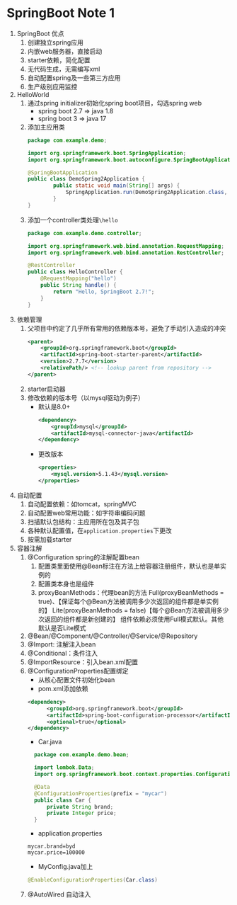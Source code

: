 # SpringBoot Note 1

1. SpringBoot 优点
    1. 创建独立spring应用
    2. 内嵌web服务器，直接启动
    3. starter依赖，简化配置
    4. 无代码生成，无需编写xml
    5. 自动配置spring及一些第三方应用
    6. 生产级别应用监控
2. HelloWorld
    1. 通过spring initializer初始化spring boot项目，勾选spring web
        * spring boot 2.7 => java 1.8
        * spring boot 3 => java 17
    2. 添加主应用类  
        ```java
        package com.example.demo;

        import org.springframework.boot.SpringApplication;
        import org.springframework.boot.autoconfigure.SpringBootApplication;
        
        @SpringBootApplication
        public class DemoSpring2Application {
                public static void main(String[] args) {
                    SpringApplication.run(DemoSpring2Application.class, args);
                }
        }
        ```
    3. 添加一个controller类处理`\hello`
        ```java
        package com.example.demo.controller;

        import org.springframework.web.bind.annotation.RequestMapping;
        import org.springframework.web.bind.annotation.RestController;

        @RestController
        public class HelloController {
            @RequestMapping("hello")
            public String handle() {
                return "Hello, SpringBoot 2.7!";
            }
        }
        ```  
3. 依赖管理
   1. 父项目中约定了几乎所有常用的依赖版本号，避免了手动引入造成的冲突
        ```xml
        <parent>
            <groupId>org.springframework.boot</groupId>
            <artifactId>spring-boot-starter-parent</artifactId>
            <version>2.7.7</version>
            <relativePath/> <!-- lookup parent from repository -->
        </parent>
        ```
   2. starter启动器
   3. 修改依赖的版本号（以mysql驱动为例子）
      * 默认是8.0+ 
        ```xml
        <dependency>
            <groupId>mysql</groupId>
            <artifactId>mysql-connector-java</artifactId>
        </dependency>
        ```
      * 更改版本
        ```xml
        <properties>
            <mysql.version>5.1.43</mysql.version>
        </properties>
        ```
4. 自动配置
   1. 自动配置依赖：如tomcat，springMVC
   2. 自动配置web常用功能：如字符串编码问题
   3. 扫描默认包结构：主应用所在包及其子包
   4. 各种默认配置值，在`application.properties`下更改
   5. 按需加载starter
5. 容器注解
   1. @Configuration
      spring的注解配置bean
        1. 配置类里面使用@Bean标注在方法上给容器注册组件，默认也是单实例的
        2. 配置类本身也是组件
        3. proxyBeanMethods：代理bean的方法
            Full(proxyBeanMethods = true)、【保证每个@Bean方法被调用多少次返回的组件都是单实例的】
            Lite(proxyBeanMethods = false)【每个@Bean方法被调用多少次返回的组件都是新创建的】
            组件依赖必须使用Full模式默认。其他默认是否Lite模式
   2. @Bean/@Component/@Controller/@Service/@Repository
   3. @Import: 注解注入bean
   4. @Conditional：条件注入
   5. @ImportResource：引入bean.xml配置
   6. @ConfigurationProperties配置绑定
      * 从核心配置文件初始化bean
      * pom.xml添加依赖
      ```xml
      <dependency>
            <groupId>org.springframework.boot</groupId>
            <artifactId>spring-boot-configuration-processor</artifactId>
            <optional>true</optional>
      </dependency>
      ``` 
      * Car.java
      ```java
        package com.example.demo.bean;

        import lombok.Data;
        import org.springframework.boot.context.properties.ConfigurationProperties;

        @Data
        @ConfigurationProperties(prefix = "mycar")
        public class Car {
            private String brand;
            private Integer price;
        }
      ```
      * application.properties
      ```properties
      mycar.brand=byd
      mycar.price=100000
      ```
      * MyConfig.java加上
      ```java
      @EnableConfigurationProperties(Car.class)
      ```
   7. @AutoWired 自动注入